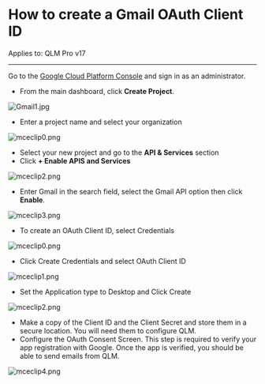 # How to create a Gmail OAuth Client ID

Applies to: QLM Pro v17

***

&#x20;Go to the [Google Cloud Platform Console](https://console.developers.google.com/) and sign in as an administrator.

* From the main dashboard, click **Create Project**.

![Gmail1.jpg](https://ebstalimited.zendesk.com/hc/article\_attachments/360010817058/Gmail1.jpg)

* Enter a project name and select your organization

![mceclip0.png](https://support.soraco.co/hc/article\_attachments/12908729649172)

* Select your new project and go to the **API & Services** section
* Click **+ Enable APIS and Services**

![mceclip2.png](https://support.soraco.co/hc/article\_attachments/12908785952660)

&#x20;

* Enter Gmail in the search field, select the Gmail API option then click **Enable**.

![mceclip3.png](https://support.soraco.co/hc/article\_attachments/12908788353044)

&#x20;

* To create an OAuth Client ID, select Credentials

![mceclip0.png](https://support.soraco.co/hc/article\_attachments/12910549317652)

* Click Create Credentials and select OAuth Client ID

![mceclip1.png](https://support.soraco.co/hc/article\_attachments/12910590024340)

&#x20;

* Set the Application type to Desktop and Click Create

![mceclip2.png](https://support.soraco.co/hc/article\_attachments/12910581287572)

* Make a copy of the Client ID and the Client Secret and store them in a secure location. You will need them to configure QLM.
* Configure the OAuth Consent Screen. This step is required to verify your app registration with Google. Once the app is verified, you should be able to send emails from QLM.

![mceclip4.png](https://support.soraco.co/hc/article\_attachments/12911777901460)
